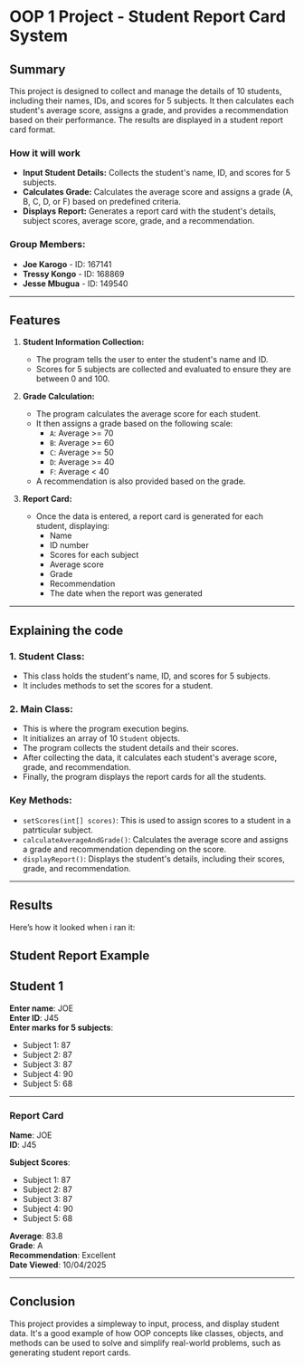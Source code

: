 # OOP 1 Project - Student Report Card System

## Summary

This project is designed to collect and manage the details of 10 students, including their names, IDs, and scores for 5 subjects. It then calculates each student's average score, assigns a grade, and provides a recommendation based on their performance. The results are displayed in a student report card format.

### How it will work
- **Input Student Details:** Collects the student's name, ID, and scores for 5 subjects.
- **Calculates Grade:** Calculates the average score and assigns a grade (A, B, C, D, or F) based on predefined criteria.
- **Displays Report:** Generates a report card with the student's details, subject scores, average score, grade, and a recommendation.

### Group Members:
- **Joe Karogo** - ID: 167141
- **Tressy Kongo** - ID: 168869
- **Jesse Mbugua** - ID: 149540

---

## Features

1. **Student Information Collection:**
   - The program tells the user to enter the student's name and ID.
   - Scores for 5 subjects are collected and evaluated to ensure they are between 0 and 100.

2. **Grade Calculation:**
   - The program calculates the average score for each student.
   - It then assigns a grade based on the following scale:
     - `A`: Average >= 70
     - `B`: Average >= 60
     - `C`: Average >= 50
     - `D`: Average >= 40
     - `F`: Average < 40
   - A recommendation is also provided based on the grade.

3. **Report Card:**
   - Once the data is entered, a report card is generated for each student, displaying:
     - Name
     - ID number
     - Scores for each subject
     - Average score
     - Grade
     - Recommendation
     - The date when the report was generated

---

## Explaining the code

### 1. **Student Class:**
- This class holds the student's name, ID, and scores for 5 subjects.
- It includes methods to set the scores for a student.

### 2. **Main Class:**
- This is where the program execution begins.
- It initializes an array of 10 `Student` objects.
- The program collects the student details and their scores.
- After collecting the data, it calculates each student's average score, grade, and recommendation.
- Finally, the program displays the report cards for all the students.

### Key Methods:
- `setScores(int[] scores)`: This is used to assign scores to a student in a patrticular subject.
- `calculateAverageAndGrade()`: Calculates the average score and assigns a grade and recommendation depending on the score.
- `displayReport()`: Displays the student's details, including their scores, grade, and recommendation.

---

## Results

Here’s how it looked when i ran it:

## Student Report Example

## Student 1

**Enter name**: JOE  
**Enter ID**: J45  
**Enter marks for 5 subjects**:  
- Subject 1: 87  
- Subject 2: 87  
- Subject 3: 87  
- Subject 4: 90  
- Subject 5: 68  

---

### Report Card

**Name**: JOE  
**ID**: J45

**Subject Scores**:  
- Subject 1: 87  
- Subject 2: 87  
- Subject 3: 87  
- Subject 4: 90  
- Subject 5: 68

**Average**: 83.8  
**Grade**: A  
**Recommendation**: Excellent  
**Date Viewed**: 10/04/2025

---

## Conclusion

This project provides a simpleway to input, process, and display student data. It's a good example of how OOP concepts like classes, objects, and methods can be used to solve  and simplify real-world problems, such as generating student report cards.

